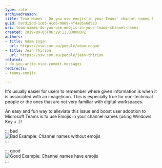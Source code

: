 ```yaml
---
type: rule
archivedreason: 
title: Team Names - Do you use emojis in your Teams' channel names ?
guid: b97d15dd-1c05-4cd6-9869-4f4a05e6d523
uri: team-names-do-you-use-emojis-in-your-teams-channel-names
created: 2019-09-05T06:29:11.0000000Z
authors:
- title: Adam Cogan
  url: https://ssw.com.au/people/adam-cogan
- title: Jean Thirion
  url: https://ssw.com.au/people/jean-thirion
related:
- do-you-write-nice-commit-messages
redirects:
- teams-emojis

---
```


It's usually easier for users to remember where given information is when it is associated with an image/icon. This is especially true for non-technical people or the ones that are not very familiar with digital workspaces.

<!--endintro-->

An easy and fun way to alleviate this issue and boost user adoption to Microsoft Teams is to use Emojis in your channel names (using Windows Key + .)!

::: bad  
![Bad Example: Channel names without emojis](Teams\_Emojis\_Bad.png)  
:::  

::: good  
![Good Example: Channel names have emojis](Teams\_Emojis\_Good.png)  
:::
